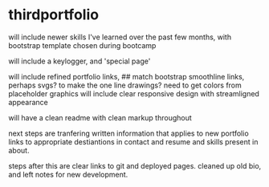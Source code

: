 # thirdportfolio

will include newer skills I've learned over the past few months, with bootstrap template chosen during bootcamp

will include a keylogger, and 'special page'  

will include refined portfolio links,
    ## match bootstrap smoothline links, 
    perhaps svgs? to make the one line drawings? need to get colors from placeholder graphics
will include clear responsive design with streamligned appearance

will have a clean readme with clean markup throughout

next steps are tranfering written information that applies to new portfolio
links to appropriate destiantions in contact and resume and skills present in about.

steps after this are clear links to git and deployed pages.
    cleaned up old bio, and left notes for new development.

